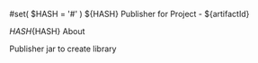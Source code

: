 #set( $HASH = '#' )
${HASH} Publisher for Project - ${artifactId}

${HASH}${HASH} About

Publisher jar to create library
